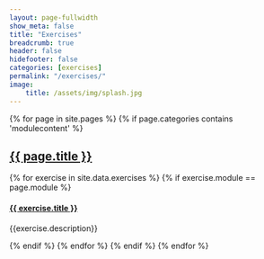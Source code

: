 ```yaml
---
layout: page-fullwidth
show_meta: false
title: "Exercises"
breadcrumb: true
header: false
hidefooter: false
categories: [exercises]
permalink: "/exercises/"
image:
    title: /assets/img/splash.jpg
---
```

<div class="item">
{% for page in site.pages %}
  {% if page.categories contains 'modulecontent' %}
    <h2><a href="{{ site.url }}{{ site.baseurl }}{{ page.permalink }}/">{{ page.title }}</a></h2>
    {% for exercise in site.data.exercises %}
      {% if exercise.module == page.module %}
        <h4><a href="{{ site.url }}{{ site.baseurl }}/exercises/{{ exercise.id }}/">{{ exercise.title }}</a></h4>
        <p>{{exercise.description}}</p>  
      {% endif %}
    {% endfor %}
  {% endif %}
{% endfor %}
</div>
